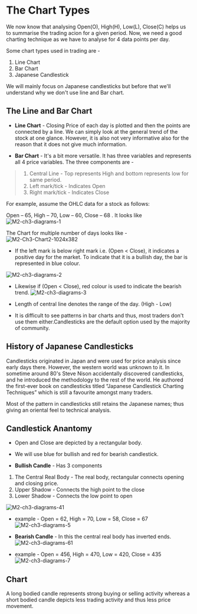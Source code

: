 # The Chart Types

We now know that analysing Open(O), High(H), Low(L), Close(C) helps us to summarise the trading acion for a given period. Now, we need a good charting technique as we have to analyse for 4 data points per day.

Some chart types used in trading are - 

1. Line Chart
2. Bar Chart
3. Japanese Candlestick

We will mainly focus on Japanese candlesticks but before that we'll understand why we don't use line and Bar chart.

## The Line and Bar Chart

* **Line Chart** - Closing Price of each day is plotted and then the points are connected by a line. We can simply look at the general trend of the stock at one glance. However, it is also not very informative also for the reason that it does not give much information.

* **Bar Chart** - It's a bit more versatile. It has three variables and represents all 4 price variables. The three components are - 
> 1. Central Line - Top represents High and bottom represents low for same period.
> 2. Left mark/tick - Indicates Open
> 3. Right mark/tick - Indicates Close

 For example, assume the OHLC data for a stock as follows:

 Open – 65, High – 70, Low – 60, Close – 68 . It looks like
![M2-ch3-diagrams-1](https://user-images.githubusercontent.com/62146744/81428940-aea04c80-917a-11ea-894e-6778c1065894.jpg)

 The Chart for multiple number of days looks like - 
![M2-Ch3-Chart2-1024x382](https://user-images.githubusercontent.com/62146744/81429101-f0c98e00-917a-11ea-9bfd-2604c1f01cb3.jpg)

* If the left mark is below right mark i.e. (Open < Close), it indicates a positive day for the market. To indicate that it is a bullish day, the bar is represented in blue colour.

![M2-ch3-diagrams-2](https://user-images.githubusercontent.com/62146744/81429332-47cf6300-917b-11ea-82f5-862e4390a256.jpg)

* Likewise if (Open < Close), red colour is used to indicate the bearish trend.
![M2-ch3-diagrams-3](https://user-images.githubusercontent.com/62146744/81429342-4aca5380-917b-11ea-8eab-71e1d8610d21.jpg)

* Length of central line denotes the range of the day. (High - Low)
* It is difficult to see patterns in bar charts and thus, most traders don't use them either.Candlesticks are the default option used by the majority of community.

## History of Japanese Candlesticks

Candlesticks originated in Japan and were used for price analysis since early days there. However, the western world was unknown to it. In sometime around 80's Steve Nison accidentally discovered candlesticks, and he introduced the methodology to the rest of the world. He authored the first-ever book on candlesticks titled “Japanese Candlestick Charting Techniques” which is still a favourite amongst many traders.

Most of the pattern in candlesticks still retains the Japanese names; thus giving an oriental feel to technical analysis.

## Candlestick Anantomy

* Open and Close are depicted by a rectangular body.
* We will use blue for bullish and red for bearish candlestick.

* **Bullish Candle** - Has 3 components

1. The Central Real Body - The real body, rectangular connects opening and closing price.
2. Upper Shadow - Connects the high point to the close
3. Lower Shadow - Connects the low point to open

![M2-ch3-diagrams-41](https://user-images.githubusercontent.com/62146744/81432438-8a476e80-9180-11ea-9edc-9848f263e4f4.jpg)

* example - Open = 62, High = 70, Low = 58, Close = 67
![M2-ch3-diagrams-5](https://user-images.githubusercontent.com/62146744/81432444-8ca9c880-9180-11ea-9e5e-894c32c8675a.jpg)

* **Bearish Candle** - In this the central real body has inverted ends.
![M2-ch3-diagrams-61](https://user-images.githubusercontent.com/62146744/81432451-8f0c2280-9180-11ea-9fa0-492ba37a04f5.jpg)

 * example - Open = 456, High = 470, Low = 420, Close = 435
 ![M2-ch3-diagrams-7](https://user-images.githubusercontent.com/62146744/81432461-93d0d680-9180-11ea-91d7-ba7d21db23be.jpg)
 
## Chart 

A long bodied candle represents strong buying or selling activity whereas a short bodied candle depicts less trading activity and thus less price movement.


 
 
 







